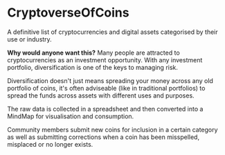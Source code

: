 # CryptoverseOfCoins
A definitive list of cryptocurrencies and digital assets categorised by their use or industry.

**Why would anyone want this?**
Many people are attracted to cryptocurrencies as an investment opportunity. With any investment portfolio, diversification is one of the keys to managing risk.

Diversification doesn't just means spreading your money across any old portfolio of coins, it's often adviseable (like in traditional portfolios) to spread the funds across assets with different uses and purposes.

The raw data is collected in a spreadsheet and then converted into a MindMap for visualisation and consumption.

Community members submit new coins for inclusion in a certain category as well as submitting corrections when a coin has been misspelled, misplaced or no longer exists.
